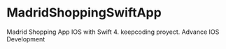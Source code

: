 # MadridShoppingSwiftApp
Madrid Shopping App IOS with Swift 4. keepcoding proyect. Advance IOS Development
